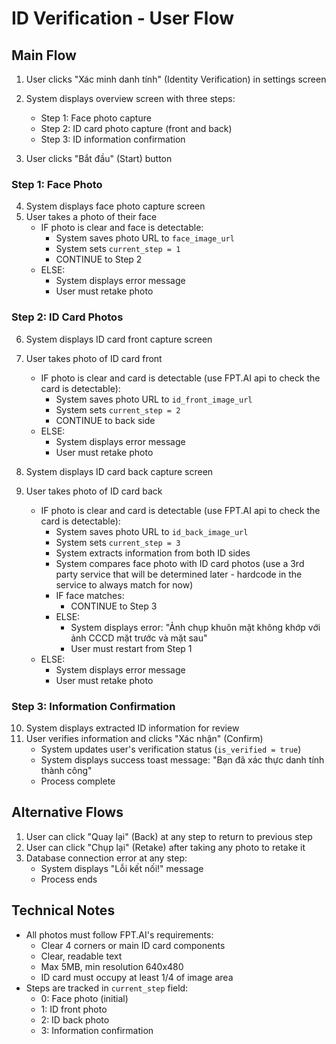 # ID Verification - User Flow

## Main Flow

1. User clicks "Xác minh danh tính" (Identity Verification) in settings screen
2. System displays overview screen with three steps:

    - Step 1: Face photo capture
    - Step 2: ID card photo capture (front and back)
    - Step 3: ID information confirmation

3. User clicks "Bắt đầu" (Start) button

### Step 1: Face Photo

4. System displays face photo capture screen
5. User takes a photo of their face
    - IF photo is clear and face is detectable:
        - System saves photo URL to `face_image_url`
        - System sets `current_step = 1`
        - CONTINUE to Step 2
    - ELSE:
        - System displays error message
        - User must retake photo

### Step 2: ID Card Photos

6. System displays ID card front capture screen
7. User takes photo of ID card front

    - IF photo is clear and card is detectable (use FPT.AI api to check the card is detectable):
        - System saves photo URL to `id_front_image_url`
        - System sets `current_step = 2`
        - CONTINUE to back side
    - ELSE:
        - System displays error message
        - User must retake photo

8. System displays ID card back capture screen
9. User takes photo of ID card back
    - IF photo is clear and card is detectable (use FPT.AI api to check the card is detectable):
        - System saves photo URL to `id_back_image_url`
        - System sets `current_step = 3`
        - System extracts information from both ID sides
        - System compares face photo with ID card photos (use a 3rd party service that will be determined later - hardcode in the service to always match for now)
        - IF face matches:
            - CONTINUE to Step 3
        - ELSE:
            - System displays error: "Ảnh chụp khuôn mặt không khớp với ảnh CCCD mặt trước và mặt sau"
            - User must restart from Step 1
    - ELSE:
        - System displays error message
        - User must retake photo

### Step 3: Information Confirmation

10. System displays extracted ID information for review
11. User verifies information and clicks "Xác nhận" (Confirm)
    -   System updates user's verification status (`is_verified = true`)
    -   System displays success toast message: "Bạn đã xác thực danh tính thành công"
    -   Process complete

## Alternative Flows

1. User can click "Quay lại" (Back) at any step to return to previous step
2. User can click "Chụp lại" (Retake) after taking any photo to retake it
3. Database connection error at any step:
    - System displays "Lỗi kết nối!" message
    - Process ends

## Technical Notes

-   All photos must follow FPT.AI's requirements:
    -   Clear 4 corners or main ID card components
    -   Clear, readable text
    -   Max 5MB, min resolution 640x480
    -   ID card must occupy at least 1/4 of image area
-   Steps are tracked in `current_step` field:
    -   0: Face photo (initial)
    -   1: ID front photo
    -   2: ID back photo
    -   3: Information confirmation
